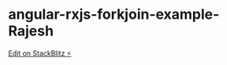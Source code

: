 # angular-rxjs-forkjoin-example-Rajesh

[Edit on StackBlitz ⚡️](https://stackblitz.com/edit/angular-rxjs-forkjoin-example-ne96lv)